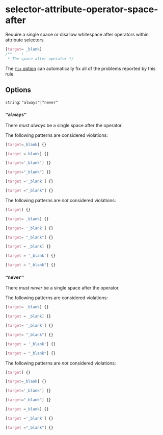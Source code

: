 # selector-attribute-operator-space-after

Require a single space or disallow whitespace after operators within attribute selectors.

```css
[target= _blank]
/**    ↑
 * The space after operator */
```

The [`fix` option](../../../docs/user-guide/options.md#fix) can automatically fix all of the problems reported by this rule.

## Options

`string`: `"always"|"never"`

### `"always"`

There *must always* be a single space after the operator.

The following patterns are considered violations:

```css
[target=_blank] {}
```

```css
[target =_blank] {}
```

```css
[target='_blank'] {}
```

```css
[target="_blank"] {}
```

```css
[target ='_blank'] {}
```

```css
[target ="_blank"] {}
```

The following patterns are *not* considered violations:

```css
[target] {}
```

```css
[target= _blank] {}
```

```css
[target= '_blank'] {}
```

```css
[target= "_blank"] {}
```

```css
[target = _blank] {}
```

```css
[target = '_blank'] {}
```

```css
[target = "_blank"] {}
```

### `"never"`

There *must never* be a single space after the operator.

The following patterns are considered violations:

```css
[target= _blank] {}
```

```css
[target = _blank] {}
```

```css
[target= '_blank'] {}
```

```css
[target= "_blank"] {}
```

```css
[target = '_blank'] {}
```

```css
[target = "_blank"] {}
```

The following patterns are *not* considered violations:

```css
[target] {}
```

```css
[target=_blank] {}
```

```css
[target='_blank'] {}
```

```css
[target="_blank"] {}
```

```css
[target =_blank] {}
```

```css
[target ='_blank'] {}
```

```css
[target ="_blank"] {}
```
